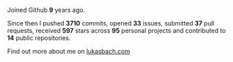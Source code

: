 Joined Github **9** years ago.

Since then I pushed **3710** commits, opened **33** issues, submitted **37** pull requests, received **597** stars across **95** personal projects and contributed to **14** public repositories.

Find out more about me on [lukasbach.com](https://lukasbach.com)
